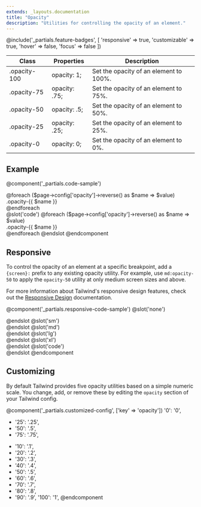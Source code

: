 ```yaml
---
extends: _layouts.documentation
title: "Opacity"
description: "Utilities for controlling the opacity of an element."
---
```


@include('_partials.feature-badges', [
    'responsive' => true,
    'customizable' => true,
    'hover' => false,
    'focus' => false
])

<div class="border-t border-grey-lighter">
    <table class="w-full text-left" style="border-collapse: collapse;">
        <thead>
          <tr>
              <th class="text-sm font-semibold text-grey-darker p-2 bg-grey-lightest">Class</th>
              <th class="text-sm font-semibold text-grey-darker p-2 bg-grey-lightest">Properties</th>
              <th class="text-sm font-semibold text-grey-darker p-2 bg-grey-lightest">Description</th>
          </tr>
        </thead>
        <tbody class="align-baseline">
            <tr>
                <td class="p-2 border-t border-smoke font-mono text-xs text-purple-dark">.opacity-100</td>
                <td class="p-2 border-t border-smoke font-mono text-xs text-blue-dark">opacity: 1;</td>
                <td class="p-2 border-t border-smoke text-sm text-grey-darker">Set the opacity of an element to 100%.</td>
            </tr>
            <tr>
                <td class="p-2 border-t border-smoke-light font-mono text-xs text-purple-dark">.opacity-75</td>
                <td class="p-2 border-t border-smoke-light font-mono text-xs text-blue-dark">opacity: .75;</td>
                <td class="p-2 border-t border-smoke-light text-sm text-grey-darker">Set the opacity of an element to 75%.</td>
            </tr>
            <tr>
                <td class="p-2 border-t border-smoke-light font-mono text-xs text-purple-dark">.opacity-50</td>
                <td class="p-2 border-t border-smoke-light font-mono text-xs text-blue-dark">opacity: .5;</td>
                <td class="p-2 border-t border-smoke-light text-sm text-grey-darker">Set the opacity of an element to 50%.</td>
            </tr>
            <tr>
                <td class="p-2 border-t border-smoke-light font-mono text-xs text-purple-dark">.opacity-25</td>
                <td class="p-2 border-t border-smoke-light font-mono text-xs text-blue-dark">opacity: .25;</td>
                <td class="p-2 border-t border-smoke-light text-sm text-grey-darker">Set the opacity of an element to 25%.</td>
            </tr>
            <tr>
                <td class="p-2 border-t border-smoke-light font-mono text-xs text-purple-dark">.opacity-0</td>
                <td class="p-2 border-t border-smoke-light font-mono text-xs text-blue-dark">opacity: 0;</td>
                <td class="p-2 border-t border-smoke-light text-sm text-grey-darker">Set the opacity of an element to 0%.</td>
            </tr>
        </tbody>
    </table>
</div>

## Example

@component('_partials.code-sample')
<div class="flex -mx-2">
@foreach ($page->config['opacity']->reverse() as $name => $value)
    <div class="flex-1 text-slate text-center bg-smoke px-4 py-2 mx-2 opacity-{{ $name }}">.opacity-{{ $name }}</div>
@endforeach
</div>
@slot('code')
@foreach ($page->config['opacity']->reverse() as $name => $value)
<div class="opacity-{{ $name }}">.opacity-{{ $name }}</div>
@endforeach
@endslot
@endcomponent

## Responsive

To control the opacity of an element at a specific breakpoint, add a `{screen}:` prefix to any existing opacity utility. For example, use `md:opacity-50` to apply the `opacity-50` utility at only medium screen sizes and above.

For more information about Tailwind's responsive design features, check out the [Responsive Design](/docs/responsive-design) documentation.

@component('_partials.responsive-code-sample')
@slot('none')
<div class="text-center">
    <div class="px-4 py-2 bg-smoke opacity-100 w-24 h-24 rounded-full inline-block"></div>
</div>
@endslot
@slot('sm')
<div class="text-center">
    <div class="px-4 py-2 bg-smoke opacity-75 w-24 h-24 rounded-full inline-block"></div>
</div>
@endslot
@slot('md')
<div class="text-center">
    <div class="px-4 py-2 bg-smoke opacity-50 w-24 h-24 rounded-full inline-block"></div>
</div>
@endslot
@slot('lg')
<div class="text-center">
    <div class="px-4 py-2 bg-smoke opacity-25 w-24 h-24 rounded-full inline-block"></div>
</div>
@endslot
@slot('xl')
<div class="text-center">
    <div class="px-4 py-2 bg-smoke opacity-0 w-24 h-24 rounded-full inline-block"></div>
</div>
@endslot
@slot('code')
<div class="none:opacity-100 sm:opacity-75 md:opacity-50 lg:opacity-25 xl:opacity-0 ...">
    <!-- ... -->
</div>
@endslot
@endcomponent

## Customizing

By default Tailwind provides five opacity utilities based on a simple numeric scale. You change, add, or remove these by editing the `opacity` section of your Tailwind config.

@component('_partials.customized-config', ['key' => 'opacity'])
  '0': '0',
- '25': '.25',
- '50': '.5',
- '75': '.75',
+ '10': '.1',
+ '20': '.2',
+ '30': '.3',
+ '40': '.4',
+ '50': '.5',
+ '60': '.6',
+ '70': '.7',
+ '80': '.8',
+ '90': '.9',
  '100': '1',
@endcomponent
